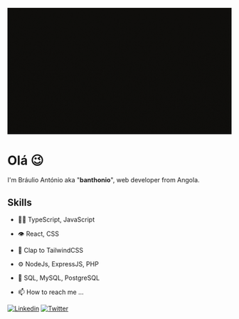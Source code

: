 ![image](https://raw.githubusercontent.com/Banthonio/Banthonio/main/banthonio.gif)
#	Olá 😉

I'm Bráulio António aka "**banthonio**", web developer from Angola. 

## Skills
- 👨‍💻 TypeScript, JavaScript
- 👁️ React, CSS
- 👋 Clap to TailwindCSS
- ⚙️ NodeJs, ExpressJS, PHP
- 💽 SQL, MySQL, PostgreSQL

- 📫 How to reach me ...


[![Linkedin](https://img.shields.io/badge/-LinkedIn-060606?style=flat&labelColor=0D0D0D&logo=Linkedin&Color=white)](https://www.linkedin.com/in/braulio-andre-antonio/)
[![Twitter](https://img.shields.io/badge/-Twitter-060606?style=flat&labelColor=0D0D0D&logo=Twitter&Color=white)](https://twitter.com/brauliodamour)
<!---
Banthonio/Banthonio is a ✨ special ✨ repository because its `README.md` (this file) appears on your GitHub profile.
You can click the Preview link to take a look at your changes.
--->
